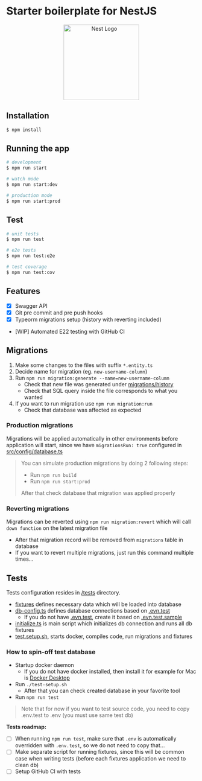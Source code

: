 # Starter boilerplate for NestJS
<p align="center">
  <a href="http://nestjs.com/" target="blank"><img src="https://nestjs.com/img/logo-small.svg" width="200" alt="Nest Logo" /></a>
</p>


## Installation

```bash
$ npm install
```

## Running the app

```bash
# development
$ npm run start

# watch mode
$ npm run start:dev

# production mode
$ npm run start:prod
```

## Test

```bash
# unit tests
$ npm run test

# e2e tests
$ npm run test:e2e

# test coverage
$ npm run test:cov
```

## Features
- [x] Swagger API
- [x] Git pre commit and pre push hooks
- [x] Typeorm migrations setup (history with reverting included)
- [WIP] Automated E22 testing with GitHub CI

## Migrations

1. Make some changes to the files with suffix `*.entity.ts`
2. Decide name for migration (eg. `new-username-column`)
3. Run `npm run migration:generate --name=new-username-column`
    - Check that new file was generated under [migrations/history](migrations/history)
    - Check that SQL query inside the file corresponds to what you wanted
4. If you want to run migration use `npm run migration:run`
    - Check that database was affected as expected

### Production migrations
Migrations will be applied automatically in other environments before application will start, since we
have `migrationsRun: true` configured in [src/config/database.ts](src/config/database.ts)

> You can simulate production migrations by doing 2 following steps:
> - Run `npm run build`
> - Run `npm run start:prod`
>
> After that check database that migration was applied properly

### Reverting migrations
Migrations can be reverted using `npm run migration:revert` which will call `down function` on the latest migration file
- After that migration record will be removed from `migrations` table in database
- If you want to revert multiple migrations, just run this command multiple times...

## Tests
Tests configuration resides in [/tests](./tests) directory.
- [fixtures](./tests/fixtures) defines necessary data which will be loaded into database
- [db-config.ts](./tests/db-config.ts) defines database connections based on [.evn.test](.env.test)
  - If you do not have [.evn.test](.env.test), create it based on [.evn.test.sample](.env.test.sample)
- [initialize.ts](./tests/initialize.ts) is main script which initializes db connection and runs all db fixtures
- [test.setup.sh](./test-setup.sh), starts docker, compiles code, run migrations and fixtures
  
### How to spin-off test database
- Startup docker daemon
  - If you do not have docker installed, then install it for example for Mac is [Docker Desktop](https://docs.docker.com/desktop/install/mac-install)
- Run `./test-setup.sh`
  - After that you can check created database in your favorite tool
- Run `npm run test`

> Note that for now if you want to test source code, you need to copy .env.test to .env (you must use same test db)

**Tests roadmap:**
 - [ ] When running `npm run test`, make sure that `.env` is automatically overridden with `.env.test`, so we do not need to copy that...
 - [ ] Make separate script for running fixtures, since this will be common case when writing tests (before each fixtures application we need to clean db)
 - [ ] Setup GitHub CI with tests
